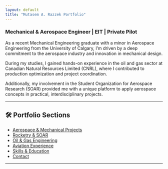 ```yaml
---
layout: default
title: "Mutasem A. Razzek Portfolio"
---
```


### **Mechanical & Aerospace Engineer | EIT | Private Pilot**

As a recent Mechanical Engineering graduate with a minor in Aerospace Engineering from the University of Calgary, I’m driven by a deep commitment to the aerospace industry and innovation in mechanical design.

During my studies, I gained hands-on experience in the oil and gas sector at Canadian Natural Resources Limited (CNRL), where I contributed to production optimization and project coordination.

Additionally, my involvement in the Student Organization for Aerospace Research (SOAR) provided me with a unique platform to apply aerospace concepts in practical, interdisciplinary projects.

---

## 🛠️ Portfolio Sections

- [Aerospace & Mechanical Projects](projects/aerospace-mechanical.md)
- [Rocketry & SOAR](projects/soar.md)
- [Oil & Gas Engineering](projects/oil-gas.md)
- [Aviation Experience](projects/aviation.md)
- [Skills & Education](skills.md)
- [Contact](mailto:mabdalrazzek@gmail.com)

---

